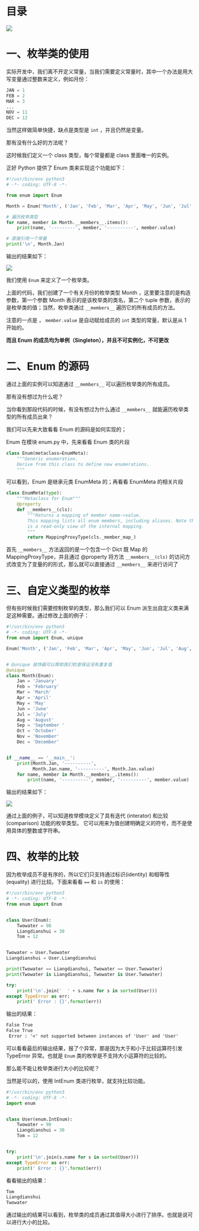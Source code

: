 # 目录 #

![](https://gitee.com/itmxs/images/raw/master/20210226142231.png)

# 一、枚举类的使用 #

实际开发中，我们离不开定义常量，当我们需要定义常量时，其中一个办法是用大写变量通过整数来定义，例如月份：

```python
JAN = 1
FEB = 2
MAR = 3
...
NOV = 11
DEC = 12
```

当然这样做简单快捷，缺点是类型是 `int` ，并且仍然是变量。

那有没有什么好的方法呢？

这时候我们定义一个 class 类型，每个常量都是 class 里面唯一的实例。

正好 Python 提供了 Enum 类来实现这个功能如下：

```python
#!/usr/bin/env python3
# -*- coding: UTF-8 -*-

from enum import Enum

Month = Enum('Month', ('Jan', 'Feb', 'Mar', 'Apr', 'May', 'Jun', 'Jul', 'Aug', 'Sep', 'Oct', 'Nov', 'Dec'))

# 遍历枚举类型
for name, member in Month.__members__.items():
    print(name, '---------', member, '----------', member.value)

# 直接引用一个常量
print('\n', Month.Jan)

```

输出的结果如下：


![](https://gitee.com/itmxs/images/raw/master/20210226142240.png)

我们使用 `Enum` 来定义了一个枚举类。

上面的代码，我们创建了一个有关月份的枚举类型 Month ，这里要注意的是构造参数，第一个参数 Month 表示的是该枚举类的类名，第二个 tuple 参数，表示的是枚举类的值；当然，枚举类通过 `__members__` 遍历它的所有成员的方法。

注意的一点是 ， `member.value` 是自动赋给成员的 `int` 类型的常量，默认是从 1 开始的。

**而且 Enum 的成员均为单例（Singleton），并且不可实例化，不可更改**

# 二、Enum 的源码 #

通过上面的实例可以知道通过 `__members__`  可以遍历枚举类的所有成员。

那有没有想过为什么呢？

当你看到那段代码的时候，有没有想过为什么通过  `__members__`  就能遍历枚举类型的所有成员出来？


我们可以先来大致看看 Enum 的源码是如何实现的；

Enum 在模块 enum.py 中，先来看看 Enum 类的片段

```python
class Enum(metaclass=EnumMeta):
    """Generic enumeration.
    Derive from this class to define new enumerations.
    """
```

可以看到，Enum 是继承元类 EnumMeta 的；再看看 EnumMeta 的相关片段

```python
class EnumMeta(type):
    """Metaclass for Enum"""
    @property
    def __members__(cls):
        """Returns a mapping of member name->value.
        This mapping lists all enum members, including aliases. Note that this
        is a read-only view of the internal mapping.
        """
        return MappingProxyType(cls._member_map_)
```

首先 `__members__` 方法返回的是一个包含一个 Dict 既 Map 的 MappingProxyType，并且通过 @property 将方法 `__members__(cls)` 的访问方式改变为了变量的的形式，那么就可以直接通过 `__members__` 来进行访问了

# 三、自定义类型的枚举 #

但有些时候我们需要控制枚举的类型，那么我们可以 Enum 派生出自定义类来满足这种需要。通过修改上面的例子：

```python
#!/usr/bin/env python3
# -*- coding: UTF-8 -*-
from enum import Enum, unique

Enum('Month', ('Jan', 'Feb', 'Mar', 'Apr', 'May', 'Jun', 'Jul', 'Aug', 'Sep', 'Oct', 'Nov', 'Dec'))


# @unique 装饰器可以帮助我们检查保证没有重复值
@unique
class Month(Enum):
    Jan = 'January'
    Feb = 'February'
    Mar = 'March'
    Apr = 'April'
    May = 'May'
    Jun = 'June'
    Jul = 'July'
    Aug = 'August'
    Sep = 'September '
    Oct = 'October'
    Nov = 'November'
    Dec = 'December'


if __name__ == '__main__':
    print(Month.Jan, '----------',
          Month.Jan.name, '----------', Month.Jan.value)
    for name, member in Month.__members__.items():
        print(name, '----------', member, '----------', member.value)

```


输出的结果如下：

![](https://gitee.com/itmxs/images/raw/master/20210226142259.png)



通过上面的例子，可以知道枚举模块定义了具有迭代 (interator) 和比较(comparison) 功能的枚举类型。 它可以用来为值创建明确定义的符号，而不是使用具体的整数或字符串。

# 四、枚举的比较 #

因为枚举成员不是有序的，所以它们只支持通过标识(identity) 和相等性 (equality) 进行比较。下面来看看 `==` 和 `is` 的使用：

```python
#!/usr/bin/env python3
# -*- coding: UTF-8 -*-
from enum import Enum


class User(Enum):
    Twowater = 98
    Liangdianshui = 30
    Tom = 12


Twowater = User.Twowater
Liangdianshui = User.Liangdianshui

print(Twowater == Liangdianshui, Twowater == User.Twowater)
print(Twowater is Liangdianshui, Twowater is User.Twowater)

try:
    print('\n'.join('  ' + s.name for s in sorted(User)))
except TypeError as err:
    print(' Error : {}'.format(err))

```

输出的结果：

```txt
False True
False True
 Error : '<' not supported between instances of 'User' and 'User'

```

可以看看最后的输出结果，报了个异常，那是因为大于和小于比较运算符引发 TypeError 异常。也就是 `Enum` 类的枚举是不支持大小运算符的比较的。

那么能不能让枚举类进行大小的比较呢？

当然是可以的，使用 IntEnum 类进行枚举，就支持比较功能。

```python
#!/usr/bin/env python3
# -*- coding: UTF-8 -*-
import enum


class User(enum.IntEnum):
    Twowater = 98
    Liangdianshui = 30
    Tom = 12


try:
    print('\n'.join(s.name for s in sorted(User)))
except TypeError as err:
    print(' Error : {}'.format(err))


```

看看输出的结果：

```txt
Tom
Liangdianshui
Twowater
```

通过输出的结果可以看到，枚举类的成员通过其值得大小进行了排序。也就是说可以进行大小的比较。